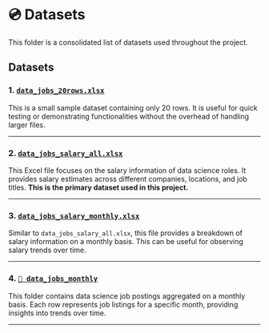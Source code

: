 # 💿 Datasets

This folder is a consolidated list of datasets used throughout the project.

## Datasets

### 1. [`data_jobs_20rows.xlsx`](data_jobs_20rows.xlsx)
This is a small sample dataset containing only 20 rows. It is useful for quick testing or demonstrating functionalities without the overhead of handling larger files.

---

### 2. [`data_jobs_salary_all.xlsx`](data_jobs_salary_all.xlsx)
This Excel file focuses on the salary information of data science roles. It provides salary estimates across different companies, locations, and job titles. **This is the primary dataset used in this project.**

---

### 3. [`data_jobs_salary_monthly.xlsx`](data_jobs_salary_monthly.xlsx)
Similar to `data_jobs_salary_all.xlsx`, this file provides a breakdown of salary information on a monthly basis. This can be useful for observing salary trends over time.

---

### 4. [`📂 data_jobs_monthly`](data_jobs_monthly/)
This folder contains data science job postings aggregated on a monthly basis. Each row represents job listings for a specific month, providing insights into trends over time.

---
